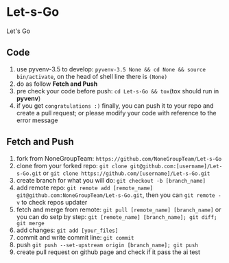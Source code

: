 # Let-s-Go
Let's Go


## Code

1. use pyvenv-3.5 to develop: `pyvenv-3.5 None && cd None && source bin/activate`, on the head of shell line there is `(None)`
2. do as follow **Fetch and Push**
3. pre check your code before push: `cd Let-s-Go && tox`(tox should run in **pyvenv**)
4. if you get `congratulations :)` finally, you can push it to your repo and create a pull request; or please modify your code with reference to the error message

## Fetch and Push

1. fork from NoneGroupTeam: `https://github.com/NoneGroupTeam/Let-s-Go`
2. clone from your forked repo: `git clone git@github.com:[username]/Let-s-Go.git`
or `git clone https://github.com/[username]/Let-s-Go.git`
3. create branch for what you will do: `git checkout -b [branch_name]`
4. add remote repo: `git remote add [remote_name] git@github.com:NoneGroupTeam/Let-s-Go.git`, then you can `git remote -v` to check repos updater
5. fetch and merge from remote: `git pull [remote_name] [branch_name]` or you can do setp by step: `git [remote_name] [branch_name]; git diff;  git merge`
6. add changes: `git add [your_files]`
7. commit and write commit line: `git commit`
8. push `git push --set-upstream origin [branch_name]; git push`
9. create pull request on github page and check if it pass the ai test
